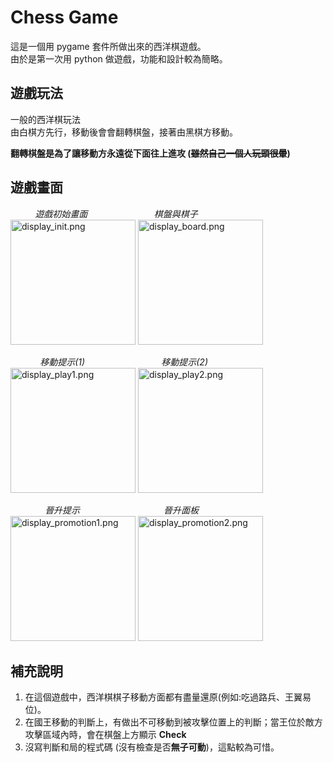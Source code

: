 # Chess Game
這是一個用 pygame 套件所做出來的西洋棋遊戲。  
由於是第一次用 python 做遊戲，功能和設計較為簡略。

## 遊戲玩法
一般的西洋棋玩法  
由白棋方先行，移動後會會翻轉棋盤，接著由黑棋方移動。

**翻轉棋盤是為了讓移動方永遠從下面往上進攻 (~~雖然自己一個人玩頭很暈~~)**

## 遊戲畫面
&nbsp;&nbsp;&nbsp;&nbsp;&nbsp;&nbsp;&nbsp;&nbsp;&nbsp;&nbsp;*遊戲初始畫面*&nbsp;&nbsp;&nbsp;&nbsp;&nbsp;&nbsp;&nbsp;&nbsp;&nbsp;&nbsp;&nbsp;&nbsp;&nbsp;&nbsp;&nbsp;&nbsp;&nbsp;&nbsp;&nbsp;&nbsp;&nbsp;&nbsp;&nbsp;&nbsp;&nbsp;&nbsp;&nbsp;*棋盤與棋子*   
<img src="https://github.com/MingMinNa/ChessGame/blob/main/img/display_init.png" alt="display_init.png" width="200" height="200">
<img src="https://github.com/MingMinNa/ChessGame/blob/main/img/display_board.png" alt="display_board.png" width="200" height="200">  

&nbsp;&nbsp;&nbsp;&nbsp;&nbsp;&nbsp;&nbsp;&nbsp;&nbsp;&nbsp;&nbsp;&nbsp;*移動提示(1)*&nbsp;&nbsp;&nbsp;&nbsp;&nbsp;&nbsp;&nbsp;&nbsp;&nbsp;&nbsp;&nbsp;&nbsp;&nbsp;&nbsp;&nbsp;&nbsp;&nbsp;&nbsp;&nbsp;&nbsp;&nbsp;&nbsp;&nbsp;&nbsp;&nbsp;&nbsp;&nbsp;&nbsp;&nbsp;&nbsp;&nbsp;*移動提示(2)*  
<img src="https://github.com/MingMinNa/ChessGame/blob/main/img/display_play1.png" alt="display_play1.png" width="200" height="200">
<img src="https://github.com/MingMinNa/ChessGame/blob/main/img/display_play2.png" alt="display_play2.png" width="200" height="200">


&nbsp;&nbsp;&nbsp;&nbsp;&nbsp;&nbsp;&nbsp;&nbsp;&nbsp;&nbsp;&nbsp;&nbsp;&nbsp;&nbsp;*晉升提示*&nbsp;&nbsp;&nbsp;&nbsp;&nbsp;&nbsp;&nbsp;&nbsp;&nbsp;&nbsp;&nbsp;&nbsp;&nbsp;&nbsp;&nbsp;&nbsp;&nbsp;&nbsp;&nbsp;&nbsp;&nbsp;&nbsp;&nbsp;&nbsp;&nbsp;&nbsp;&nbsp;&nbsp;&nbsp;&nbsp;&nbsp;&nbsp;&nbsp;&nbsp;*晉升面板*  
<img src="https://github.com/MingMinNa/ChessGame/blob/main/img/display_promotion1.png" alt="display_promotion1.png" width="200" height="200">
<img src="https://github.com/MingMinNa/ChessGame/blob/main/img/display_promotion2.png" alt="display_promotion2.png" width="200" height="200">


## 補充說明
1. 在這個遊戲中，西洋棋棋子移動方面都有盡量還原(例如:吃過路兵、王翼易位)。  
2. 在國王移動的判斷上，有做出不可移動到被攻擊位置上的判斷；當王位於敵方攻擊區域內時，會在棋盤上方顯示 **Check**
3. 沒寫判斷和局的程式碼 (沒有檢查是否**無子可動**)，這點較為可惜。
